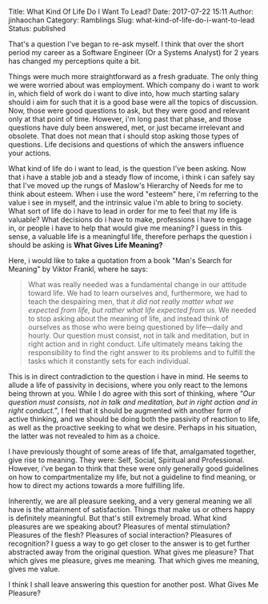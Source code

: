 Title: What Kind Of Life Do I Want To Lead?
Date: 2017-07-22 15:11
Author: jinhaochan
Category: Ramblings
Slug: what-kind-of-life-do-i-want-to-lead
Status: published

That's a question I've began to re-ask myself. I think that over the short period my career as a Software Engineer (Or a Systems Analyst) for 2 years has changed my perceptions quite a bit.

Things were much more straightforward as a fresh graduate. The only thing we were worried about was employment. Which company do i want to work in, which field of work do i want to dive into, how much starting salary should i aim for such that it is a good base were all the topics of discussion. Now, those were good questions to ask, but they were good and relevant only at that point of time. However, i'm long past that phase, and those questions have duly been answered, met, or just became irrelevant and obsolete. That does not mean that i should stop asking those types of questions. Life decisions and questions of which the answers influence your actions.

What kind of life do i want to lead, is the question I've been asking. Now that i have a stable job and a steady flow of income, i think i can safely say that I've moved up the rungs of Maslow's Hierarchy of Needs for me to think about esteem. When i use the word "esteem" here, i'm referring to the value i see in myself, and the intrinsic value i'm able to bring to society. What sort of life do i have to lead in order for me to feel that my life is valuable? What decisions do i have to make, professions i have to engage in, or people i have to help that would give me meaning? I guess in this sense, a valuable life is a meaningful life, therefore perhaps the question i should be asking is **What Gives Life Meaning?**

Here, i would like to take a quotation from a book "Man's Search for Meaning" by Viktor Frankl, where he says:

> What was really needed was a fundamental change in our attitude toward life. We had to learn ourselves and, furthermore, we had to teach the despairing men, that *it did not really matter what we expected from life, but rather what life expected from us*. We needed to stop asking about the meaning of life, and instead think of ourselves as those who were being questioned by life—daily and hourly. Our question must consist, not in talk and meditation, but in right action and in right conduct. Life ultimately means taking the responsibility to find the right answer to its problems and to fulfill the tasks which it constantly sets for each individual.

This is in direct contradiction to the question i have in mind. He seems to allude a life of passivity in decisions, where you only react to the lemons being thrown at you. While I do agree with this sort of thinking, where *"Our question must consists, not in talk and meditation, but in right action and in right conduct."*, I feel that it should be augmented with another form of active thinking, and we should be doing both the passivity of reaction to life, as well as the proactive seeking to what we desire. Perhaps in his situation, the latter was not revealed to him as a choice.

I have previously thought of some areas of life that, amalgamated together, give rise to meaning. They were: Self, Social, Spiritual and Professional. However, i've began to think that these were only generally good guidelines on how to compartmentalize my life, but not a guideline to find meaning, or how to direct my actions towards a more fulfilling life.

Inherently, we are all pleasure seeking, and a very general meaning we all have is the attainment of satisfaction. Things that make us or others happy is definitely meaningful. But that's still extremely broad. What kind pleasures are we speaking about? Pleasures of mental stimulation? Pleasures of the flesh? Pleasures of social interaction? Pleasures of recognition? I guess a way to go get closer to the answer is to get further abstracted away from the original question. What gives me pleasure? That which gives me pleasure, gives me meaning. That which gives me meaning, gives me value.

I think I shall leave answering this question for another post. What Gives Me Pleasure?
